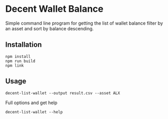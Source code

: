 # Decent Wallet Balance

Simple command line program for getting the list of wallet balance filter by an asset and sort by balance descending.

## Installation

```
npm install
npm run build
npm link
```

## Usage

```
decent-list-wallet --output result.csv --asset ALX
```

Full options and get help

```
decent-list-wallet --help
```
